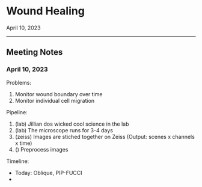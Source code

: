 # Wound Healing

April 10, 2023

---

## Meeting Notes

### April 10, 2023

Problems:
1. Monitor wound boundary over time
2. Monitor individual cell migration

Pipeline:
1. (lab) Jillian dos wicked cool science in the lab
2. (lab) The microscope runs for 3-4 days
3. (zeiss) Images are stiched together on Zeiss (Output: scenes x channels x time)
4. () Preprocess images


Timeline:
- Today: Oblique, PIP-FUCCI
- 
